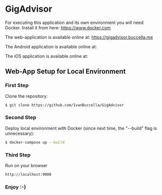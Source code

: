 # GigAdvisor

For executing this application and its own environment you will need Docker. Install it from here: https://www.docker.com

The web-application is available online at: https://gigadvisor.buccella.me

The Android application is available online at:

The iOS application is available online at:

## Web-App Setup for Local Environment

### First Step

Clone the repository:

```sh
$ git clone https://github.com/IvanBuccella/GigAdvisor
```

### Second Step

Deploy local environment with Docker (since next time, the "--build" flag is unnecessary):

```sh
$ docker-compose up --build
```

### Third Step

Run on your browser

```sh
http://localhost:9000
```

### Enjoy :-)
